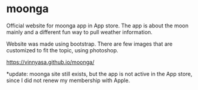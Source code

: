 # moonga

Official website for moonga app in App store.
The app is about the moon mainly and a different fun way to pull weather information. 

Website was made using bootstrap. There are few images that are customized to fit the topic, using photoshop. 

https://vinnyasa.github.io/moonga/

*update: moonga site still exists, but the app is not active in the App store, since I did not renew my membership with Apple. 


